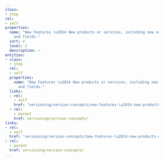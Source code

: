 ```yaml
---
class:
- stop
rel:
- self
properties:
  name: "New Features \u2014 New products or services, including new nodes, edges,
    and fields."
  sort: 4
  level: 2
  description: ~
entities:
- class:
  - stop
  rel:
  - self
  properties:
    name: "New Features \u2014 New products or services, including new nodes, edges,
      and fields."
  links:
  - rel:
    - self
    href: "versioning/version-concepts/new-features-\u2014-new-products-or-services,-including-new-nodes,-edges,-and-fields..md"
  - rel:
    - parent
    href: versioning/version-concepts/
links:
- rel:
  - self
  href: "versioning/version-concepts/new-features-\u2014-new-products-or-services,-including-new-nodes,-edges,-and-fields..md"
- rel:
  - parent
  href: versioning/version-concepts/
...
```

